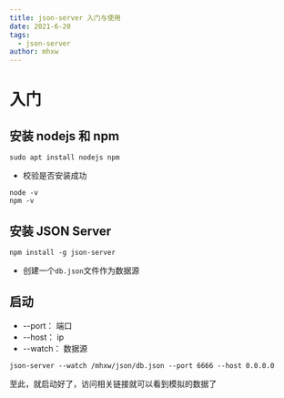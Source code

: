 ```yaml
---
title: json-server 入门与使用
date: 2021-6-20
tags: 
  - json-server
author: mhxw
---
```


# 入门

## 安装 nodejs 和 npm

```shell
sudo apt install nodejs npm
```

- 校验是否安装成功

```shell
node -v
npm -v
```

## 安装 JSON Server

```shell
npm install -g json-server
```

- 创建一个`db.json`文件作为数据源

## 启动

- --port： 端口
- --host： ip
- --watch： 数据源

```shell
json-server --watch /mhxw/json/db.json --port 6666 --host 0.0.0.0
```

至此，就启动好了，访问相关链接就可以看到模拟的数据了
